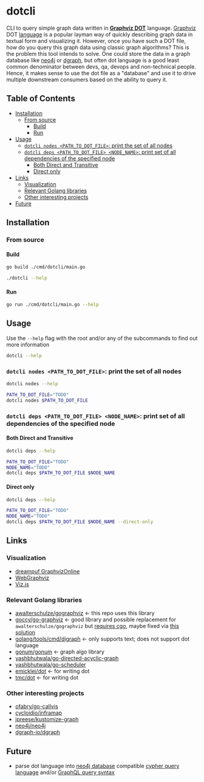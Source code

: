 <!-- omit in toc -->
# dotcli

CLI to query simple graph data written in [**Graphviz DOT**](https://en.wikipedia.org/wiki/Graphviz) language.  [Graphviz](https://gitlab.com/graphviz/graphviz) DOT [language](https://graphviz.org/) is a popular layman way of quickly describing graph data in textual form and visualizing it.  However, once you have such a DOT file, how do you query this graph data using classic graph algorithms?  This is the problem this tool intends to solve.  One could store the data in a graph database like [neo4j](https://github.com/neo4j/neo4j) or [dgraph](https://github.com/dgraph-io/dgraph), but often dot language is a good least common denominator between devs, qa, devops and non-technical people.  Hence, it makes sense to use the dot file as a "database" and use it to drive multiple downstream consumers based on the ability to query it.

<!-- omit in toc -->
## Table of Contents

- [Installation](#installation)
  - [From source](#from-source)
    - [Build](#build)
    - [Run](#run)
- [Usage](#usage)
  - [`dotcli nodes <PATH_TO_DOT_FILE>`: print the set of all nodes](#dotcli-nodes-path_to_dot_file-print-the-set-of-all-nodes)
  - [`dotcli deps <PATH_TO_DOT_FILE> <NODE_NAME>`: print set of all dependencies of the specified node](#dotcli-deps-path_to_dot_file-node_name-print-set-of-all-dependencies-of-the-specified-node)
    - [Both Direct and Transitive](#both-direct-and-transitive)
    - [Direct only](#direct-only)
- [Links](#links)
  - [Visualization](#visualization)
  - [Relevant Golang libraries](#relevant-golang-libraries)
  - [Other interesting projects](#other-interesting-projects)
- [Future](#future)

## Installation

### From source

#### Build

```bash
go build ./cmd/dotcli/main.go

./dotcli --help
```

#### Run

```bash
go run ./cmd/dotcli/main.go --help
```

## Usage

Use the `--help` flag with the root and/or any of the subcommands to find out more information

```bash
dotcli --help
```

### `dotcli nodes <PATH_TO_DOT_FILE>`: print the set of all nodes

```bash
dotcli nodes --help

PATH_TO_DOT_FILE="TODO"
dotcli nodes $PATH_TO_DOT_FILE
```

### `dotcli deps <PATH_TO_DOT_FILE> <NODE_NAME>`: print set of all dependencies of the specified node

#### Both Direct and Transitive

```bash
dotcli deps --help

PATH_TO_DOT_FILE="TODO"
NODE_NAME="TODO"
dotcli deps $PATH_TO_DOT_FILE $NODE_NAME
```

#### Direct only

```bash
dotcli deps --help

PATH_TO_DOT_FILE="TODO"
NODE_NAME="TODO"
dotcli deps $PATH_TO_DOT_FILE $NODE_NAME --direct-only
```

## Links

### Visualization

- [dreampuf GraphvizOnline](https://dreampuf.github.io/GraphvizOnline)
- [WebGraphviz](http://www.webgraphviz.com/)
- [Viz.js](http://viz-js.com/)

### Relevant Golang libraries

- [awalterschulze/gographviz](https://github.com/awalterschulze/gographviz) <- this repo uses this library
- [goccy/go-graphviz](https://github.com/goccy/go-graphviz) <- good library and possible replacement for `awalterschulze/gographviz` but [requires cgo](https://github.com/goccy/go-graphviz/issues/28), maybe fixed via [this solution](https://github.com/go-gl/glfw/pull/280)
- [golang/tools/cmd/digraph](https://github.com/golang/tools/blob/gopls/v0.4.4/cmd/digraph/digraph.go) <- only supports text; does not support dot language
- [gonum/gonum](https://github.com/gonum/gonum/tree/master/graph/topo) <- graph algo library
- [yashbhutwala/go-directed-acyclic-graph](https://github.com/yashbhutwala/go-directed-acyclic-graph)
- [yashbhutwala/go-scheduler](https://github.com/yashbhutwala/go-scheduler)
- [emicklei/dot](https://github.com/emicklei/dot) <- for writing dot
- [tmc/dot](https://github.com/tmc/dot) <- for writing dot

### Other interesting projects

- [ofabry/go-callvis](https://github.com/ofabry/go-callvis)
- [cycloidio/inframap](https://github.com/cycloidio/inframap)
- [jpreese/kustomize-graph](https://github.com/jpreese/kustomize-graph)
- [neo4j/neo4j](https://github.com/neo4j/neo4j)
- [dgraph-io/dgraph](https://github.com/dgraph-io/dgraph)

## Future

- parse dot language into [neo4j database](https://neo4j.com/developer/go/) compatible [cypher query language](https://neo4j.com/developer/cypher/) and/or [GraphQL query syntax](https://dgraph.io/docs/query-language/graphql-fundamentals/)
